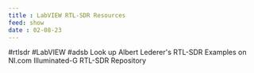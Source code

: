 ```yaml
---
title : LabVIEW RTL-SDR Resources
feed: show
date : 02-08-23
---
```

#rtlsdr #LabVIEW #adsb 
Look up Albert Lederer's  RTL-SDR Examples on NI.com
Illuminated-G RTL-SDR Repository
